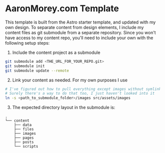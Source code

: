 # AaronMorey.com Template
This template is built from the Astro starter template, and updated with my own design. To separate content from design elements,
I include my content files as git submodule from a separate repository. Since you won't have access to my content repo,
you'll need to include your own with the following setup steps:

1. Include the content project as a submodule
```bash
git submodule add <THE_URL_FOR_YOUR_REPO.git>
git submodule init
git submodule update --remote
```

2. Link your content as needed. For my own purposes I use
```bash
# I've figured out how to pull everything except images without symlinks
# Surely there's a way to do that too, I just haven't looked into it
ln -s <path_to_submodule_folder>/images src/assets/images
```

3. The expected directory layout in the submodule is:
```
.
└── content
    ├── data
    ├── files
    ├── images
    ├── pages
    ├── posts
    └── scripts
```